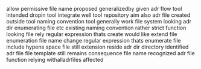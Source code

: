 allow permissive file name proposed generalizedby given adr flow tool intended dropin tool integrate well tool repository aim also adr file created outside tool naming convention tool generally work file system looking adr dir enumerating file etc existing naming convention rather strict function looking file rely regular expression thats create would like extend file enumeration file name change regular expression thats enumerate file include hypens space file still extension reside adr dir directory identified adr file file template still remains consequence file name recognized adr file function relying withalladrfiles affected